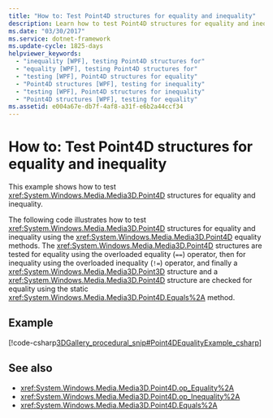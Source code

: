 ```yaml
---
title: "How to: Test Point4D structures for equality and inequality"
description: Learn how to test Point4D structures for equality and inequality.
ms.date: "03/30/2017"
ms.service: dotnet-framework
ms.update-cycle: 1825-days
helpviewer_keywords:
  - "inequality [WPF], testing Point4D structures for"
  - "equality [WPF], testing Point4D structures for"
  - "testing [WPF], Point4D structures for equality"
  - "Point4D structures [WPF], testing for inequality"
  - "testing [WPF], Point4D structures for inequality"
  - "Point4D structures [WPF], testing for equality"
ms.assetid: e004a67e-db7f-4af8-a31f-e6b2a44ccf34
---
```

# How to: Test Point4D structures for equality and inequality

This example shows how to test <xref:System.Windows.Media.Media3D.Point4D> structures for equality and inequality.

The following code illustrates how to test <xref:System.Windows.Media.Media3D.Point4D> structures for equality and inequality using the <xref:System.Windows.Media.Media3D.Point4D> equality methods.  The <xref:System.Windows.Media.Media3D.Point4D> structures are tested for equality using the overloaded equality (`==`) operator, then for inequality using the overloaded inequality (`!=`) operator, and finally a <xref:System.Windows.Media.Media3D.Point3D> structure and a <xref:System.Windows.Media.Media3D.Point4D> structure are checked for equality using the static <xref:System.Windows.Media.Media3D.Point4D.Equals%2A> method.

## Example

[!code-csharp[3DGallery_procedural_snip#Point4DEqualityExample_csharp](~/samples/snippets/csharp/VS_Snippets_Wpf/3DGallery_procedural_snip/CSharp/Misc3DOperationsExample.cs#point4dequalityexample_csharp)]

## See also

- <xref:System.Windows.Media.Media3D.Point4D.op_Equality%2A>
- <xref:System.Windows.Media.Media3D.Point4D.op_Inequality%2A>
- <xref:System.Windows.Media.Media3D.Point4D.Equals%2A>
